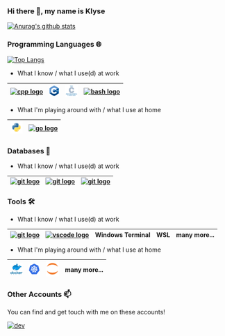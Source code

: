 ### Hi there 👋, my name is Klyse

[![Anurag's github stats](https://github-readme-stats.vercel.app/api?username=klyse&theme=cobalt)](https://github.com/anuraghazra/github-readme-stats)


### Programming Languages 🌐

[![Top Langs](https://github-readme-stats.vercel.app/api/top-langs/?username=klyse&theme=cobalt)](https://github.com/anuraghazra/github-readme-stats)

- What I know / what I use(d) at work

|[<img src="https://docs.microsoft.com/en-us/media/logos/logo_Csharp.svg" alt="cpp logo" width="24">](https://docs.microsoft.com/en-us/dotnet/csharp/)| [<img src="https://raw.githubusercontent.com/github/explore/80688e429a7d4ef2fca1e82350fe8e3517d3494d/topics/cpp/cpp.png" alt="cpp logo" width="24">](https://isocpp.org/)  |  [<img src="https://raw.githubusercontent.com/github/explore/80688e429a7d4ef2fca1e82350fe8e3517d3494d/topics/c/c.png" alt="c logo" width="28">](http://www.open-std.org/jtc1/sc22/wg14/) |   [<img src="https://www.php.net/images/logos/new-php-logo.svg" alt="bash logo" width="28">](https://www.php.net/)  |
|---|---|---|---|

- What I'm playing around with / what I use at home

| [<img src="https://raw.githubusercontent.com/github/explore/80688e429a7d4ef2fca1e82350fe8e3517d3494d/topics/python/python.png" alt="python logo" width="28">](https://www.python.org/) | [<img src="https://raw.githubusercontent.com/Delta456/Delta456/master/img/golang.png" alt="go logo" width="38">](https://golang.org/)  |
|---|---|


### Databases 💾

- What I know / what I use(d) at work

| [<img src="https://mariadb.com/wp-content/uploads/2019/11/mariadb-logo-vertical_blue.svg" alt="git logo" width="24">](https://mariadb.com/) | [<img src="https://www.mongodb.com/assets/images/global/favicon.ico" alt="git logo" width="24">](https://www.mongodb.com/) | [<img src="https://cdn.worldvectorlogo.com/logos/microsoft-sql-server.svg" alt="git logo" width="24">](https://www.microsoft.com/en-us/sql-server/sql-server-2019/) |
|---|---|---|


### Tools 🛠️

- What I know / what I use(d) at work

| [<img src="https://raw.githubusercontent.com/Delta456/Delta456/master/img/git.png" alt="git logo" width="24">](https://git-scm.com/) | [<img src="https://raw.githubusercontent.com/Delta456/Delta456/master/img/vscode.png" alt="vscode logo" width="24">](https://code.visualstudio.com/) | Windows Terminal | WSL | many more...
|---|---|---|---|---|

- What I'm playing around with / what I use at home

| [<img src="https://raw.githubusercontent.com/github/explore/80688e429a7d4ef2fca1e82350fe8e3517d3494d/topics/docker/docker.png" alt="docker logo" width="28">](https://www.docker.com/) |[<img src="https://raw.githubusercontent.com/github/explore/80688e429a7d4ef2fca1e82350fe8e3517d3494d/topics/kubernetes/kubernetes.png" alt="kubernetes logo" width="26">](https://kubernetes.io/) | [<img src="https://raw.githubusercontent.com/Delta456/Delta456/master/img/jupyter_notebook.png" alt="jupyter notebook logo" width="30">](https://jupyter.org/)| many more...
|---|---|---|---|


### Other Accounts 📫


You can find and get touch with me on these accounts!

[<img src='https://cdn.jsdelivr.net/npm/simple-icons@3.0.1/icons/dev-dot-to.svg' alt='dev' height='40'>](https://dev.to/klyse)  


